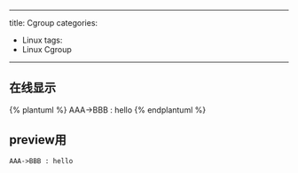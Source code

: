 
---
title: Cgroup
categories: 
- Linux
tags:
- Linux Cgroup
---

## 在线显示

{% plantuml %}
    AAA->BBB : hello
{% endplantuml %}


## preview用
```plantuml
AAA->BBB : hello
```
